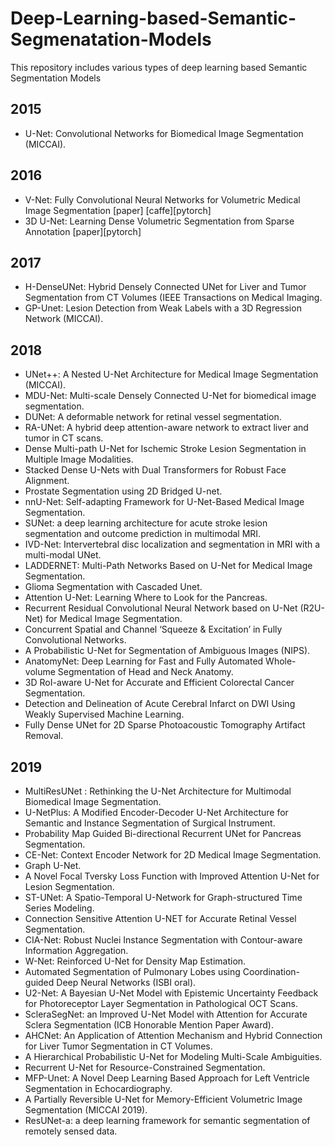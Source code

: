 # Deep-Learning-based-Semantic-Segmenatation-Models
This repository includes various types of deep learning based Semantic Segmentation Models

## 2015
* U-Net: Convolutional Networks for Biomedical Image Segmentation (MICCAI).
## 2016
* V-Net: Fully Convolutional Neural Networks for Volumetric Medical Image Segmentation [paper] [caffe][pytorch]
* 3D U-Net: Learning Dense Volumetric Segmentation from Sparse Annotation [paper][pytorch]
## 2017
* H-DenseUNet: Hybrid Densely Connected UNet for Liver and Tumor Segmentation from CT Volumes (IEEE Transactions on Medical Imaging.
* GP-Unet: Lesion Detection from Weak Labels with a 3D Regression Network (MICCAI).
## 2018
* UNet++: A Nested U-Net Architecture for Medical Image Segmentation (MICCAI).
* MDU-Net: Multi-scale Densely Connected U-Net for biomedical image segmentation.
* DUNet: A deformable network for retinal vessel segmentation.
* RA-UNet: A hybrid deep attention-aware network to extract liver and tumor in CT scans.
* Dense Multi-path U-Net for Ischemic Stroke Lesion Segmentation in Multiple Image Modalities.
* Stacked Dense U-Nets with Dual Transformers for Robust Face Alignment.
* Prostate Segmentation using 2D Bridged U-net.
* nnU-Net: Self-adapting Framework for U-Net-Based Medical Image Segmentation.
* SUNet: a deep learning architecture for acute stroke lesion segmentation and outcome prediction in multimodal MRI.
* IVD-Net: Intervertebral disc localization and segmentation in MRI with a multi-modal UNet.
* LADDERNET: Multi-Path Networks Based on U-Net for Medical Image Segmentation.
* Glioma Segmentation with Cascaded Unet.
* Attention U-Net: Learning Where to Look for the Pancreas.
* Recurrent Residual Convolutional Neural Network based on U-Net (R2U-Net) for Medical Image Segmentation.
* Concurrent Spatial and Channel ‘Squeeze & Excitation’ in Fully Convolutional Networks.
* A Probabilistic U-Net for Segmentation of Ambiguous Images (NIPS).
* AnatomyNet: Deep Learning for Fast and Fully Automated Whole-volume Segmentation of Head and Neck Anatomy.
* 3D RoI-aware U-Net for Accurate and Efficient Colorectal Cancer Segmentation.
* Detection and Delineation of Acute Cerebral Infarct on DWI Using Weakly Supervised Machine Learning.
* Fully Dense UNet for 2D Sparse Photoacoustic Tomography Artifact Removal.
## 2019
* MultiResUNet : Rethinking the U-Net Architecture for Multimodal Biomedical Image Segmentation.
* U-NetPlus: A Modified Encoder-Decoder U-Net Architecture for Semantic and Instance Segmentation of Surgical Instrument.
* Probability Map Guided Bi-directional Recurrent UNet for Pancreas Segmentation.
* CE-Net: Context Encoder Network for 2D Medical Image Segmentation.
* Graph U-Net.
* A Novel Focal Tversky Loss Function with Improved Attention U-Net for Lesion Segmentation.
* ST-UNet: A Spatio-Temporal U-Network for Graph-structured Time Series Modeling.
* Connection Sensitive Attention U-NET for Accurate Retinal Vessel Segmentation.
* CIA-Net: Robust Nuclei Instance Segmentation with Contour-aware Information Aggregation.
* W-Net: Reinforced U-Net for Density Map Estimation.
* Automated Segmentation of Pulmonary Lobes using Coordination-guided Deep Neural Networks (ISBI oral).
* U2-Net: A Bayesian U-Net Model with Epistemic Uncertainty Feedback for Photoreceptor Layer Segmentation in Pathological OCT Scans.
* ScleraSegNet: an Improved U-Net Model with Attention for Accurate Sclera Segmentation (ICB Honorable Mention Paper Award).
* AHCNet: An Application of Attention Mechanism and Hybrid Connection for Liver Tumor Segmentation in CT Volumes.
* A Hierarchical Probabilistic U-Net for Modeling Multi-Scale Ambiguities.
* Recurrent U-Net for Resource-Constrained Segmentation.
* MFP-Unet: A Novel Deep Learning Based Approach for Left Ventricle Segmentation in Echocardiography.
* A Partially Reversible U-Net for Memory-Efficient Volumetric Image Segmentation (MICCAI 2019).
* ResUNet-a: a deep learning framework for semantic segmentation of remotely sensed data.
